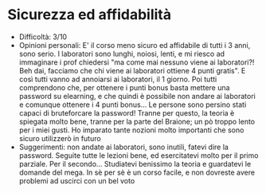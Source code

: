 # Sicurezza ed affidabilità
- Difficoltà: 3/10
- Opinioni personali: E' il corso meno sicuro ed affidabile di tutti i 3 
anni, sono serio. I laboratori sono lunghi, noiosi, lenti, e mi riesco ad 
immaginare i prof chiedersi "ma come mai nessuno viene ai laboratori?! Beh 
dai, facciamo che chi viene ai laboratori ottiene 4 punti gratis". E così 
tutti vanno ad annoiarsi ai laboratori, il 1 giorno. Poi tutti comprendono 
che, per ottenere i punti bonus basta mettere una password su elearning, e 
che quindi è possibile non andare ai laboratori e comunque ottenere i 4 
punti bonus... Le persone sono persino stati capaci di bruteforcare la 
password! Tranne per questo, la teoria è spiegata molto bene, tranne per 
la parte del Braione; un pò troppo lento per i miei gusti. Ho imparato 
tante nozioni molto importanti che sono sicuro utilizzerò in futuro
- Suggerimenti: non andate ai laboratori, sono inutili, fatevi dire la 
password. Seguite tutte le lezioni bene, ed esercitatevi molto per il 
primo parziale. Per il secondo... Studiatevi benissimo la teoria e 
guardatevi le domande del mega. In sè per sè è un corso facile, e non 
dovreste avere problemi ad uscirci con un bel voto
